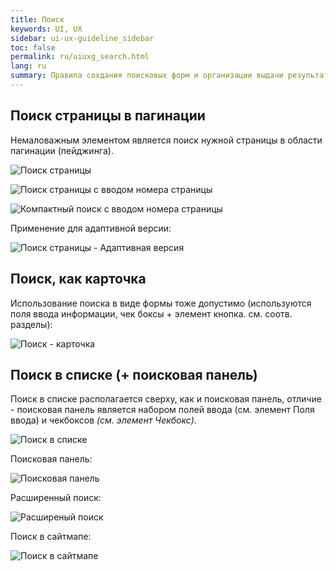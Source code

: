 ```yaml
---
title: Поиск
keywords: UI, UX
sidebar: ui-ux-guideline_sidebar
toc: false
permalink: ru/uiuxg_search.html
lang: ru
summary: Правила сохдания поисковых форм и организации выдачи результатов поиска.
---
```


## Поиск страницы в пагинации

Немаловажным элементом является поиск нужной страницы в области пагинации (пейджинга).

![Поиск страницы](../../../images/pages/guides/ui-ux-guideline/uiuxg_search/1.png)

![Поиск страницы с вводом номера страницы](../../../images/pages/guides/ui-ux-guideline/uiuxg_search/2.png)

![Компактный поиск с вводом номера страницы](../../../images/pages/guides/ui-ux-guideline/uiuxg_search/3.png)

Применение для адаптивной версии:

![Поиск страницы - Адаптивная версия](../../../images/pages/guides/ui-ux-guideline/uiuxg_search/4.png)

## Поиск, как карточка

Использование поиска в виде формы тоже допустимо (используются поля ввода информации, чек боксы + элемент кнопка. см. соотв. разделы):

![Поиск - карточка](../../../images/pages/guides/ui-ux-guideline/uiuxg_search/5.png)

## Поиск в списке (+ поисковая панель)

Поиск в списке располагается сверху, как и поисковая панель, отличие - поисковая панель является набором полей ввода (см. элемент Поля ввода) и чекбоксов *(см. элемент Чекбокс)*.

![Поиск в списке](../../../images/pages/guides/ui-ux-guideline/uiuxg_search/6.png)

Поисковая панель:

![Поисковая панель](../../../images/pages/guides/ui-ux-guideline/uiuxg_search/7.png)

Расширенный поиск:

![Расширеный поиск](../../../images/pages/guides/ui-ux-guideline/uiuxg_search/8.png)

Поиск в сайтмапе:

![Поиск в сайтмапе](../../../images/pages/guides/ui-ux-guideline/uiuxg_search/9.png)
